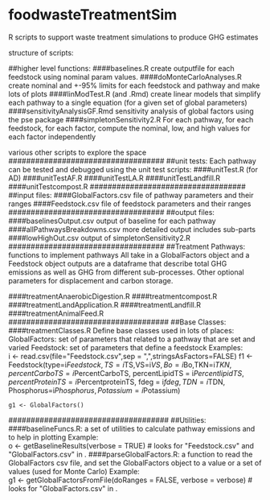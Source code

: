 # foodwasteTreatmentSim
R scripts to support waste treatment simulations to produce GHG estimates

structure of scripts:


##higher level functions:
####baselines.R
    create outputfile for each feedstock using nominal param values.
####doMonteCarloAnalyses.R
    create nominal and +-95% limits for each feedstock and pathway and make lots of plots
####linModTest.R (and .Rmd)
    create linear models that simplify each pathway to a single equation (for a given set of global parameters)
####sensitivityAnalysisGF.Rmd
    sensitivity analysis of global factors using the pse package
####simpletonSensitivity2.R
    For each pathway, for each feedstock, for each factor, compute the nominal, low, and high values for each factor independently

various other scripts to explore the space
###################################
##unit tests:
    Each pathway can be tested and debugged using the unit test scripts:
####unitTest.R (for AD)
####unitTestAF.R
####unitTestLA.R
####unitTestLandfill.R
####unitTestcompost.R
###################################
##input files:
####GlobalFactors.csv
    file of pathway parameters and their ranges
####Feedstock.csv
    file of feedstock parameters and their ranges
###################################
##output files:
####baselinesOutput.csv
    output of baseline for each pathway
####allPathwaysBreakdowns.csv
    more detailed output includes sub-parts
####lowHighOut.csv
    output of simpletonSensitivity2.R
###################################
##Treatment Pathways:  functions to implement pathways
    All take in a GlobalFactors object and a Feedstock object
    outputs are a dataframe that describe total GHG emissions as well as GHG from different sub-processes. 
    Other optional parameters for displacement and carbon storage.

####treatmentAnaerobicDigestion.R
####treatmentcompost.R
####treatmentLandApplication.R
####treatmentLandfill.R
####treatmentAnimalFeed.R
####################################
##Base Classes:
####treatmentClasses.R
    Define base classes used in lots of places:
        GlobalFactors: set of parameters that related to a pathway that are set and varied
        Feedstock: set of parameters that define a feedstock
Examples:  
    i <- read.csv(file="Feedstock.csv",sep = ",",stringsAsFactors=FALSE)
    f1 <- Feedstock(type=i$Feedstock,TS=i$TS,VS=i$VS,Bo=i$Bo,TKN=i$TKN,
                    percentCarboTS = i$PercentCarboTS, 
                    percentLipidTS = i$PercentlipidTS,
                    percentProteinTS = i$PercentproteinTS, 
                    fdeg = i$fdeg,TDN=i$TDN, 
                    Phosphorus=i$Phosphorus, Potassium=i$Potassium)  
                    
    g1 <- GlobalFactors()

####################################
##Utilities:
####baselineFuncs.R:
    a set of utilities to calculate pathway emissions and to help in plotting
Example:  
   o <- getBaselineResults(verbose = TRUE) # looks for "Feedstock.csv" and "GlobalFactors.csv" in .
####parseGlobalFactors.R:
    a function to read the GlobalFactors csv file, and set the GlobalFactors 
        object to a value or a set of values (used for Monte Carlo)
Example:  
   g1 <- getGlobalFactorsFromFile(doRanges = FALSE, verbose = verbose) # looks for "GlobalFactors.csv" in .
